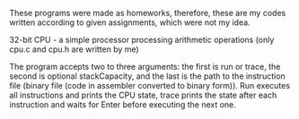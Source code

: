 These programs were made as homeworks, therefore, these are my codes written according to given assignments, which were not my idea.


32-bit CPU - a simple processor processing arithmetic operations (only cpu.c and cpu.h are written by me)

The program accepts two to three arguments: the first is run or trace, the second is optional stackCapacity, and the last is the path to the instruction file (binary file (code in assembler converted to binary form)). Run executes all instructions and prints the CPU state, trace prints the state after each instruction and waits for Enter before executing the next one.




